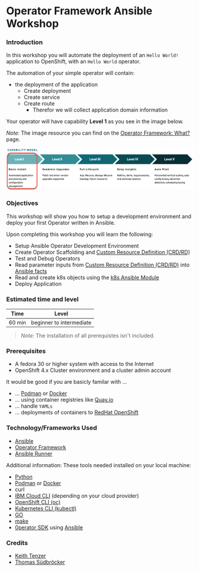 # Operator Framework Ansible Workshop

### Introduction

In this workshop you will automate the deployment of an `Hello World!` application to OpenShift, with an `Hello World` operator.

The automation of your simple operator will contain:

* the deployment of the application 
    * Create deployment
    * Create service
    * Create route
        * Therefor we will collect application domain information

Your operator will have capability **Level 1** as you see in the image below.

_Note:_ The image resource you can find on the [Operator Framework: What?](https://operatorframework.io/what/) page.

![](./images/capability-model-operatorframework.png)

### Objectives

This workshop will show you how to setup a development environment and deploy your first Operator written in Ansible. 

Upon completing this workshop you will learn the following:

* Setup Ansible Operator Development Environment
* Create Operator Scaffolding and [Custom Resource Definition (CRD/RD)](https://docs.openshift.com/container-platform/4.5/rest_api/extension_apis/customresourcedefinition-apiextensions-k8s-io-v1.html)
* Test and Debug Operators
* Read parameter inputs from [Custom Resource Definition (CRD/RD)](https://docs.openshift.com/container-platform/4.5/rest_api/extension_apis/customresourcedefinition-apiextensions-k8s-io-v1.html) into [Ansible facts](https://docs.ansible.com/ansible/latest/user_guide/playbooks_vars_facts.html)
* Read and create k8s objects using the [k8s Ansible Module](https://docs.ansible.com/ansible/latest/collections/community/kubernetes/k8s_info_module.html)
* Deploy Application

### Estimated time and level

|  Time | Level |  
| - | - | 
| 60 min | beginner to intermediate  | 

> _Note:_ The installation of all prerequistes isn't included.

### Prerequisites

* A fedora 30 or higher system with access to the Internet
* OpenShift 4.x Cluster environment and a cluster admin account

It would be good if you are basicly familar with ...

* ... [Podman](https://podman.io/) or [Docker](https://www.docker.com/get-started)
* ... using container registries like [Quay.io](https://quay.io/) 
* ... handle `YAMLs`
* ... deployments of containers to [RedHat OpenShift](https://www.openshift.com/)

### Technology/Frameworks Used

* [Ansible](https://www.ansible.com/)
* [Operator Framework](https://operatorframework.io/)
* [Ansible Runner](https://github.com/ansible/ansible-runner)

Additional information: These tools needed installed on your local machine:

* [Python](https://www.python.org/)
* [Podman](https://podman.io/) or [Docker](https://www.docker.com/get-started)
* curl
* [IBM Cloud CLI](https://cloud.ibm.com/docs/cli?topic=cli-getting-started) (depending on your cloud provider)
* [OpenShift CLI (oc)](https://docs.openshift.com/container-platform/4.5/welcome/index.html)
* [Kubernetes CLI (kubectl)](https://kubernetes.io/docs/reference/kubectl/kubectl/)
* [GO](https://golang.org/)
* [make](https://en.wikipedia.org/wiki/Make_(software))
* [0perator SDK](https://sdk.operatorframework.io/) using [Ansible](https://www.ansible.com/)

### Credits

* [Keith Tenzer](http://keithtenzer.com)
* [Thomas Südbröcker](https://twitter.com/tsuedbroecker)

